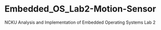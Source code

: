 # Embedded_OS_Lab2-Motion-Sensor
NCKU Analysis and Implementation of Embedded Operating Systems Lab 2

